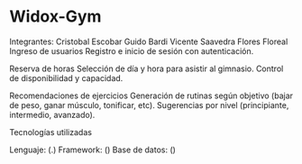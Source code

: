 # Widox-Gym
Integrantes:
Cristobal Escobar
Guido Bardi
Vicente Saavedra
Flores Floreal
Ingreso de usuarios
Registro e inicio de sesión con autenticación.
  
Reserva de horas
   Selección de día y hora para asistir al gimnasio.
   Control de disponibilidad y capacidad.

Recomendaciones de ejercicios
Generación de rutinas según objetivo (bajar de peso, ganar músculo, tonificar, etc).
 Sugerencias por nivel (principiante, intermedio, avanzado).

Tecnologías utilizadas

 Lenguaje: (.)
 Framework: ()
 Base de datos: ()
